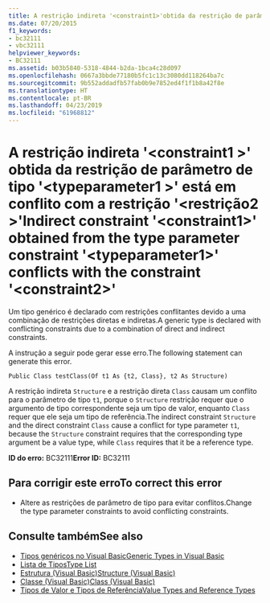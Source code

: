 ```yaml
---
title: A restrição indireta '<constraint1>'obtida da restrição de parâmetro de tipo'<typeparameter1>'está em conflito com a restrição'<constraint2>'
ms.date: 07/20/2015
f1_keywords:
- bc32111
- vbc32111
helpviewer_keywords:
- BC32111
ms.assetid: b03b5840-5318-4844-b2da-1bca4c28d097
ms.openlocfilehash: 0667a3bbde77180b5fc1c13c3080dd118264ba7c
ms.sourcegitcommit: 9b552addadfb57fab0b9e7852ed4f1f1b8a42f8e
ms.translationtype: HT
ms.contentlocale: pt-BR
ms.lasthandoff: 04/23/2019
ms.locfileid: "61968812"
---
```

# <a name="indirect-constraint-constraint1-obtained-from-the-type-parameter-constraint-typeparameter1-conflicts-with-the-constraint-constraint2"></a><span data-ttu-id="cf932-102">A restrição indireta '\<constraint1 >' obtida da restrição de parâmetro de tipo '\<typeparameter1 >' está em conflito com a restrição '\<restrição2 >'</span><span class="sxs-lookup"><span data-stu-id="cf932-102">Indirect constraint '\<constraint1>' obtained from the type parameter constraint '\<typeparameter1>' conflicts with the constraint '\<constraint2>'</span></span>
<span data-ttu-id="cf932-103">Um tipo genérico é declarado com restrições conflitantes devido a uma combinação de restrições diretas e indiretas.</span><span class="sxs-lookup"><span data-stu-id="cf932-103">A generic type is declared with conflicting constraints due to a combination of direct and indirect constraints.</span></span>  
  
 <span data-ttu-id="cf932-104">A instrução a seguir pode gerar esse erro.</span><span class="sxs-lookup"><span data-stu-id="cf932-104">The following statement can generate this error.</span></span>  
  
 `Public Class testClass(Of t1 As {t2, Class}, t2 As Structure)`  
  
 <span data-ttu-id="cf932-105">A restrição indireta `Structure` e a restrição direta `Class` causam um conflito para o parâmetro de tipo `t1`, porque o `Structure` restrição requer que o argumento de tipo correspondente seja um tipo de valor, enquanto `Class` requer que ele seja um tipo de referência.</span><span class="sxs-lookup"><span data-stu-id="cf932-105">The indirect constraint `Structure` and the direct constraint `Class` cause a conflict for type parameter `t1`, because the `Structure` constraint requires that the corresponding type argument be a value type, while `Class` requires that it be a reference type.</span></span>  
  
 <span data-ttu-id="cf932-106">**ID do erro:** BC32111</span><span class="sxs-lookup"><span data-stu-id="cf932-106">**Error ID:** BC32111</span></span>  
  
## <a name="to-correct-this-error"></a><span data-ttu-id="cf932-107">Para corrigir este erro</span><span class="sxs-lookup"><span data-stu-id="cf932-107">To correct this error</span></span>  
  
- <span data-ttu-id="cf932-108">Altere as restrições de parâmetro de tipo para evitar conflitos.</span><span class="sxs-lookup"><span data-stu-id="cf932-108">Change the type parameter constraints to avoid conflicting constraints.</span></span>  
  
## <a name="see-also"></a><span data-ttu-id="cf932-109">Consulte também</span><span class="sxs-lookup"><span data-stu-id="cf932-109">See also</span></span>

- [<span data-ttu-id="cf932-110">Tipos genéricos no Visual Basic</span><span class="sxs-lookup"><span data-stu-id="cf932-110">Generic Types in Visual Basic</span></span>](../../visual-basic/programming-guide/language-features/data-types/generic-types.md)
- [<span data-ttu-id="cf932-111">Lista de Tipos</span><span class="sxs-lookup"><span data-stu-id="cf932-111">Type List</span></span>](../../visual-basic/language-reference/statements/type-list.md)
- [<span data-ttu-id="cf932-112">Estrutura (Visual Basic)</span><span class="sxs-lookup"><span data-stu-id="cf932-112">Structure (Visual Basic)</span></span>](../../visual-basic/language-reference/statements/structure-statement.md)
- [<span data-ttu-id="cf932-113">Classe (Visual Basic)</span><span class="sxs-lookup"><span data-stu-id="cf932-113">Class (Visual Basic)</span></span>](../../visual-basic/language-reference/statements/class-statement.md)
- [<span data-ttu-id="cf932-114">Tipos de Valor e Tipos de Referência</span><span class="sxs-lookup"><span data-stu-id="cf932-114">Value Types and Reference Types</span></span>](../../visual-basic/programming-guide/language-features/data-types/value-types-and-reference-types.md)
